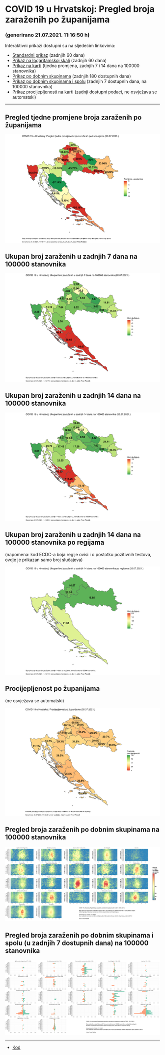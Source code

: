 # COVID 19 u Hrvatskoj: Pregled broja zaraženih po županijama

### (generirano 21.07.2021. 11:16:50 h)

Interaktivni prikazi dostupni su na sljedećim linkovima:

- [Standardni prikaz](html/index.html) (zadnjih 60 dana)
- [Prikaz na logaritamskoj skali](html/index_log.html) (zadnjih 60 dana)
- [Prikaz na karti](html/index_map.html) (tjedna promjena, zadnjih 7 i 14 dana na 100000 stanovnika)
- [Prikaz po dobnim skupinama](html/index_per_age.html) (zadnjih 180 dostupnih dana)
- [Prikaz po dobnim skupinama i spolu](html/index_pyramid.html) (zadnjih 7 dostupnih dana, na 100000 stanovnika)
- [Prikaz procijepljenosti na karti](html/index_vaccination.html) (zadnji dostupni podaci, ne osvježava se automatski)

-----

## Pregled tjedne promjene broja zaraženih po županijama

![](img/2021_07_20_map.png)

## Ukupan broj zaraženih u zadnjih 7 dana na 100000 stanovnika

![](img/2021_07_20_map_7_day_per_100k.png)

## Ukupan broj zaraženih u zadnjih 14 dana na 100000 stanovnika

![](img/2021_07_20_map_14_day_per_100k.png)

## Ukupan broj zaraženih u zadnjih 14 dana na 100000 stanovnika po regijama

(napomena: kod ECDC-a boja regije ovisi i o postotku pozitivnih testova, ovdje je prikazan samo broj slučajeva)

![](img/2021_07_20_map_14_day_per_100k_region.png)

## Procijepljenost po županijama

(ne osvježava se automatski)

![](img/2021_07_20_vaccination.png)

## Pregled broja zaraženih po dobnim skupinama na 100000 stanovnika

![](img/2021_07_20_per_age_group.png)

## Pregled broja zaraženih po dobnim skupinama i spolu (u zadnjih 7 dostupnih dana) na 100000 stanovnika

![](img/2021_07_20_pyramid.png)

-----

- [Kod](https://github.com/ppalasek/covid_plots_croatia)

